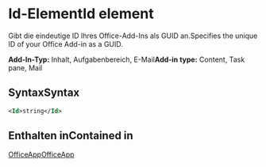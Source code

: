 # <a name="id-element"></a><span data-ttu-id="8bb4a-101">Id-Element</span><span class="sxs-lookup"><span data-stu-id="8bb4a-101">Id element</span></span>

<span data-ttu-id="8bb4a-102">Gibt die eindeutige ID Ihres Office-Add-Ins als GUID an.</span><span class="sxs-lookup"><span data-stu-id="8bb4a-102">Specifies the unique ID of your Office Add-in as a GUID.</span></span>

<span data-ttu-id="8bb4a-103">**Add-In-Typ:** Inhalt, Aufgabenbereich, E-Mail</span><span class="sxs-lookup"><span data-stu-id="8bb4a-103">**Add-in type:** Content, Task pane, Mail</span></span>

## <a name="syntax"></a><span data-ttu-id="8bb4a-104">Syntax</span><span class="sxs-lookup"><span data-stu-id="8bb4a-104">Syntax</span></span>

```XML
<Id>string</Id>
```

## <a name="contained-in"></a><span data-ttu-id="8bb4a-105">Enthalten in</span><span class="sxs-lookup"><span data-stu-id="8bb4a-105">Contained in</span></span>

[<span data-ttu-id="8bb4a-106">OfficeApp</span><span class="sxs-lookup"><span data-stu-id="8bb4a-106">OfficeApp</span></span>](officeapp.md)

